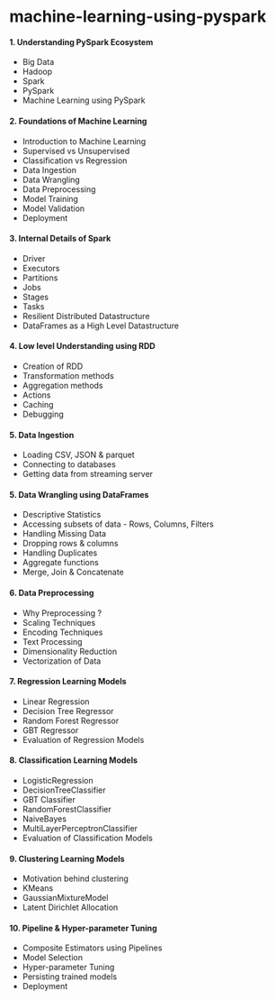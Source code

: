 ﻿# machine-learning-using-pyspark
#### 1. Understanding PySpark Ecosystem
* Big Data
* Hadoop
* Spark
* PySpark
* Machine Learning using PySpark 

#### 2. Foundations of Machine Learning
* Introduction to Machine Learning
* Supervised vs Unsupervised 
* Classification vs Regression
* Data Ingestion
* Data Wrangling
* Data Preprocessing
* Model Training
* Model Validation
* Deployment

#### 3. Internal Details of Spark
* Driver
* Executors 
* Partitions
* Jobs
* Stages 
* Tasks
* Resilient Distributed Datastructure 
* DataFrames as a High Level Datastructure

#### 4. Low level Understanding using RDD
* Creation of RDD
* Transformation methods
* Aggregation methods
* Actions
* Caching
* Debugging 

#### 5. Data Ingestion 
* Loading CSV, JSON & parquet
* Connecting to databases
* Getting data from streaming server

#### 5. Data Wrangling using DataFrames
* Descriptive Statistics
* Accessing subsets of data - Rows, Columns, Filters
* Handling Missing Data
* Dropping rows & columns
* Handling Duplicates
* Aggregate functions 
* Merge, Join & Concatenate

#### 6. Data Preprocessing
* Why Preprocessing ?
* Scaling Techniques
* Encoding Techniques
* Text Processing
* Dimensionality Reduction
* Vectorization of Data

#### 7. Regression Learning Models
* Linear Regression
* Decision Tree Regressor
* Random Forest Regressor
* GBT Regressor
* Evaluation of Regression Models

#### 8. Classification Learning Models
* LogisticRegression
* DecisionTreeClassifier
* GBT Classifier
* RandomForestClassifier
* NaiveBayes
* MultiLayerPerceptronClassifier
* Evaluation of Classification Models

#### 9. Clustering Learning Models
* Motivation behind clustering
* KMeans
* GaussianMixtureModel
* Latent Dirichlet Allocation

#### 10. Pipeline & Hyper-parameter Tuning
* Composite Estimators using Pipelines
* Model Selection
* Hyper-parameter Tuning
* Persisting trained models
* Deployment
